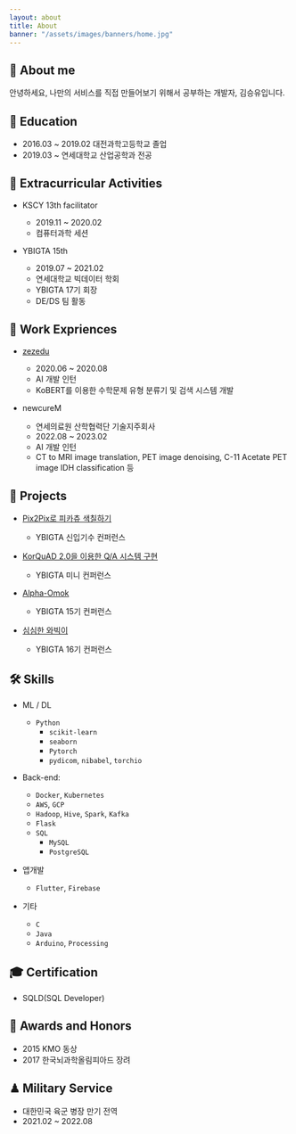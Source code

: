 ```yaml
---
layout: about
title: About
banner: "/assets/images/banners/home.jpg"
---
```


## 🌈 About me

안녕하세요, 나만의 서비스를 직접 만들어보기 위해서 공부하는 개발자, 김승유입니다.

## 🏫 Education

* 2016.03 ~ 2019.02 대전과학고등학교 졸업
* 2019.03 ~ 연세대학교 산업공학과 전공

## 📄 Extracurricular Activities

* KSCY 13th facilitator
    - 2019.11 ~ 2020.02
    - 컴퓨터과학 세션

* YBIGTA 15th
    - 2019.07 ~ 2021.02
    - 연세대학교 빅데이터 학회
    - YBIGTA 17기 회장
    - DE/DS 팀 활동

## 👔 Work Expriences

* [zezedu](https://zezedu.com/)
    - 2020.06 ~ 2020.08
    - AI 개발 인턴
    - KoBERT를 이용한 수학문제 유형 분류기 및 검색 시스템 개발

* newcureM
    - 연세의료원 산학협력단 기술지주회사
    - 2022.08 ~ 2023.02
    - AI 개발 인턴
    - CT to MRI image translation, PET image denoising, C-11 Acetate PET image IDH classification 등

## 🎯 Projects

* [Pix2Pix로 피카츄 색칠하기](https://github.com/ksyu0508/Computer-Vision/tree/master/pix2pix)
    - YBIGTA 신입기수 컨퍼런스

* [KorQuAD 2.0을 이용한 Q/A 시스템 구현](https://github.com/ksyu0508/NLP/blob/master/korquad%20%EC%B5%9C%EC%A2%85.pdf)
    - YBIGTA 미니 컨퍼런스

* [Alpha-Omok](https://github.com/ksyu0508/alpha-omok)
    - YBIGTA 15기 컨퍼런스

* [심심한 와빅이](https://github.com/ksyu0508/ybigta_chatbot)
    - YBIGTA 16기 컨퍼런스

## 🛠 Skills

* ML / DL
    - `Python`
        - `scikit-learn`
        - `seaborn`
        - `Pytorch`
        - `pydicom`, `nibabel`, `torchio`

* Back-end:
    - `Docker`, `Kubernetes`
    - `AWS`, `GCP`
    - `Hadoop`, `Hive`, `Spark`, `Kafka`
    - `Flask`
    - `SQL`
        - `MySQL`
        - `PostgreSQL`

* 앱개발
    - `Flutter`, `Firebase`

* 기타
    - `C`
    - `Java`
    - `Arduino`, `Processing`

## 🎓 Certification

* SQLD(SQL Developer)

## 🏅 Awards and Honors

* 2015 KMO 동상
* 2017 한국뇌과학올림피아드 장려

## ♟ Military Service

* 대한민국 육군 병장 만기 전역
* 2021.02 ~ 2022.08